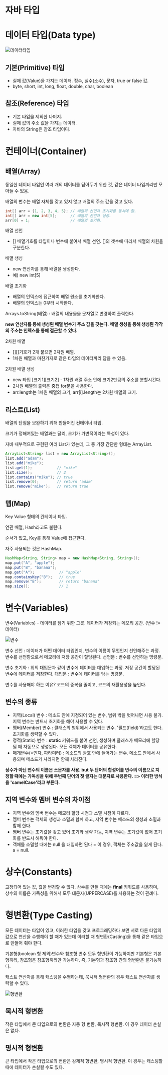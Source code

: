 # 자바 타입

# 데이터 타입(Data type)

![데이터타입](./img/java-type.jpg)

## 기본(Primitive) 타입
- 실제 값(Value)을 가지는 데이터. 정수, 실수(소수), 문자, true or false 값.
- byte, short, int, long, float, double, char, boolean

## 참조(Reference) 타입
- 기본 타입을 제외한 나머지.
- 실제 값의 주소 값을 가지는 데이터.
- 자바의 String은 참조 타입이다.



# 컨테이너(Container)

## 배열(Array)

동일한 데이터 타입인 여러 개의 데이터를 담아두기 위한 것, 같은 데이터 타입끼리만 모아둘 수 있음.

배열의 변수는 배열 자체를 갖고 있지 않고 배열의 주소 값을 갖고 있다.

```java
int[] arr = {1, 2, 3, 4, 5}; // 배열의 선언과 초기화를 동시에 함.
int[] arr = new int[5];      // 배열의 선언과 생성.
arr[0] = 1;                  // 배열의 초기화.
```

배열 선언
- [] 배열기호를 타입이나 변수에 붙여서 배열 선언. []의 갯수에 따라서 배열의 차원을 구분한다.

배열 생성
- new 연산자를 통해 배열을 생성한다.
- 예) new int[5]

배열 초기화
- 배열의 인덱스에 접근하여 배열 원소를 초기화한다.
- 배열의 인덱스는 0부터 시작한다.

Arrays.toString(배열) : 배열의 내용물을 문자열로 변경하여 출력한다.

**new 연산자를 통해 생성된 배열 변수가 주소 값을 갖는다.**
**배열 생성을 통해 생성된 각각의 주소는 인덱스를 통해 접근할 수 있다.**


2차원 배열
- [][]기호가 2개 붙으면 2차원 배열.
- 1차원 배열과 마찬가지로 같은 타입의 데이터끼리 담을 수 있음.

2차원 배열 생성
- new 타입 [크기1][크기2] - 1차원 배열 주소 안에 크기2만큼의 주소를 분할시킨다.
- 2차원 배열의 출력은 중첩 for문을 사용한다.
- arr.length는 1차원 배열의 크기, arr[i].length는 2차원 배열의 크기.

## 리스트(List)

배열의 단점을 보완하기 위해 만들어진 컨테이너 타입.

크기가 정해져있는 배열과는 달리, 크기가 가변적이라는 특성이 있다.

자바 내부적으로 구현된 여러 List가 있는데, 그 중 가장 간단한 형태는 ArrayList.
```java
ArrayList<String> list = new ArrayList<String>();
list.add("adam");
list.add("mike");
list.get(1);           // "mike"
list.size();           // 2
list.contains("mike"); // true
list.remove(0);        // return "adam"
list.remove("mike");   // return true
```
## 맵(Map)

Key Value 형태의 컨테이너 타입.

연관 배열, Hash라고도 불린다.

순서가 없고, Key를 통해 Value에 접근한다.

자주 사용되는 것은 HashMap.
```java
HashMap<String, String> map = new HashMap<String, String>();
map.put("A", "apple");
map.put("B", "banana");
map.get("A");           // "apple"
map.containsKey("B");   // true
map.remove("B");        // return "banana"
map.size();             // 1
```



# 변수(Variables)

변수(Variables) - 데이터를 담기 위한 그릇. 데이터가 저장되는 메모리 공간. (변수 != 데이터)

![변수](./img/java-variable.jpg)

변수 선언 : 데이터가 어떤 데이터 타입인지, 변수의 이름이 무엇인지 선언해주는 과정. 변수를 선언함으로서 메모리에 저장 공간이 할당된다.
선언문 : 변수를 선언하는 명령문.

변수 초기화 : 위의 대입문과 같이 변수에 데이터를 대입하는 과정. 저장 공간이 할당된 변수에 데이터를 저장한다.
대입문 : 변수에 데이터를 담는 명령문.

변수를 사용해야 하는 이유? 코드의 중복을 줄이고, 코드의 재활용성을 높인다.

## 변수의 종류

- 지역(Local) 변수 : 메소드 안에 지정되어 있는 변수, 범위 밖을 벗어나면 사용 불가. 지역 변수는 반드시 초기화를 해야 사용할 수 있다.
- 멤버(Member) 변수 : 클래스의 범위에서 사용되는 변수. '필드(field)'라고도 한다. 초기화를 생략할 수 있다.
- 정적(Static) 변수 : **static** 키워드를 붙여 선언, 생성하며 클래스가 메모리에 할당될 때 자동으로 생성된다. 모든 객체가 데이터를 공유한다.
- 매개변수(=인자, 파라미터) : 메소드의 괄호 안에 들어가는 변수. 메소드 안에서 사용되며 메소드가 사라지면 함께 사라진다.

**상수가 아닌 변수의 이름은 소문자를 사용. but 두 단어의 합성어를 변수의 이름으로 지정할 때에는 가독성을 위해 두번째 단어의 첫 글자는 대문자로 사용한다. => 이러한 방식을 'camelCase'라고 부른다.**

## 지역 변수와 멤버 변수의 차이점
- 지역 변수와 멤버 변수는 메모리 할당 시점과 소멸 시점이 다르다.
- 멤버 변수는 객체의 생성과 소멸과 함께 하고, 지역 변수는 메소드의 생성과 소멸과 함께 한다.
- 멤버 변수는 초기값을 갖고 있어 초기화 생략 가능, 지역 변수는 초기값이 없어 초기화를 반드시 해줘야 한다.
- 객체를 소멸할 때에는 null 을 대입하면 된다 = 이 경우, 객체는 주소값을 잃게 된다. a = null.



# 상수(Constants)
고정되어 있는 값, 값을 변경할 수 없다. 상수를 만들 때에는 **final** 키워드를 사용하며, 상수의 이름은 가독성을 위해서 모두 대문자(UPPERCASE)를 사용하는 것이 관례다.



# 형변환(Type Casting)
모든 데이터는 타입이 있고, 이러한 타입을 갖고 프로그래밍하다 보면 서로 다른 타입의 값으로 연산을 수행해야 할 때가 있는데 이러할 때 형변환(Casting)을 통해 같은 타입으로 만들어 줘야 한다.

기본형(boolean 형 제외)변수와 참조형 변수 모두 형변환이 가능하지만 기본형은 기본형끼리, 참조형은 참조형끼리만 가능하다. 즉, 기본형과 참조형 간의 형변환은 불가능하다.

캐스트 연산자를 통해 캐스팅을 수행하는데, 묵시적 형변환의 경우 캐스트 연산자를 생략할 수 있다.

![형변환](./img/java-casting.jpg)

## 묵시적 형변환

작은 타입에서 큰 타입으로의 변환은 자동 형 변환, 묵시적 형변환. 이 경우 데이터 손실은 없다.

## 명시적 형변환

큰 타입에서 작은 타입으로의 변환은 강제적 형변환, 명시적 형변환. 이 경우는 캐스팅할 때에 데이터가 손실될 수도 있다.
